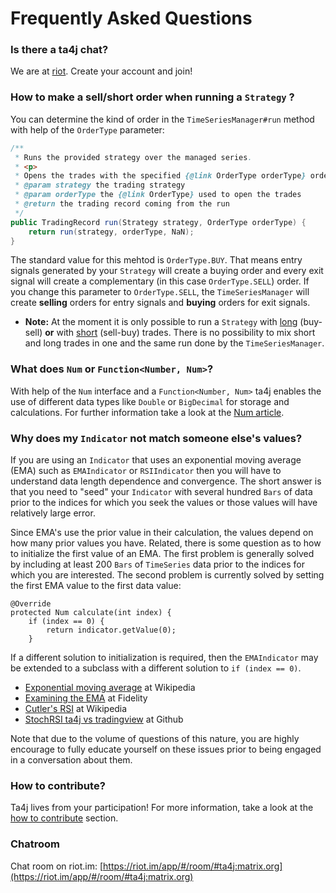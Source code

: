 # Frequently Asked Questions
### Is there a ta4j chat?
We are at [riot](https://riot.im/app/#/room/#ta4j:matrix.org). Create your account and join!

### How to make a sell/short order when running a `Strategy` ? ###
You can determine the kind of order in the `TimeSeriesManager#run` method with help of the `OrderType` parameter:

```java
/**
 * Runs the provided strategy over the managed series.
 * <p>
 * Opens the trades with the specified {@link OrderType orderType} order.
 * @param strategy the trading strategy
 * @param orderType the {@link OrderType} used to open the trades
 * @return the trading record coming from the run
 */
public TradingRecord run(Strategy strategy, OrderType orderType) {
    return run(strategy, orderType, NaN);
}
```
The standard value for this mehtod is `OrderType.BUY`. That means entry signals generated by your `Strategy` will create a buying order and every exit signal will create a complementary (in this case `OrderType.SELL`) order. If you change this parameter to `OrderType.SELL`, the `TimeSeriesManager` will create **selling** orders for entry signals and **buying** orders for exit signals.
* **Note:** At the moment it is only possible to run a `Strategy` with [long](https://www.investopedia.com/terms/l/long.asp) (buy-sell) **or** with [short](https://www.investopedia.com/terms/s/short.asp) (sell-buy) trades. There is no possibility to mix short and long trades in one and the same run done by the `TimeSeriesManager`.

### What does `Num` or `Function<Number, Num>`?
With help of the `Num` interface and a `Function<Number, Num>` ta4j enables the use of different data types like `Double` or `BigDecimal` for storage and calculations. For further information take a look at the [Num article](Num.html).

### Why does my `Indicator` not match someone else's values? ##

If you are using an `Indicator` that uses an exponential moving average (EMA) such as `EMAIndicator` or `RSIIndicator` then you will have to understand data length dependence and convergence.  The short answer is that you need to "seed" your `Indicator` with several hundred `Bars` of data prior to the indices for which you seek the values or those values will have relatively large error.

Since EMA's use the prior value in their calculation, the values depend on how many prior values you have.  Related, there is some question as to how to initialize the first value of an EMA.  The first problem is generally solved by including at least 200 `Bars` of `TimeSeries` data prior to the indices for which you are interested.  The second problem is currently solved by setting the first EMA value to the first data value:
```
@Override
protected Num calculate(int index) {
    if (index == 0) {
        return indicator.getValue(0);
    }
```
If a different solution to initialization is required, then the `EMAIndicator` may be extended to a subclass with a different solution to `if (index == 0)`.

* [Exponential moving average](https://en.wikipedia.org/wiki/Moving_average#Exponential_moving_average) at Wikipedia
* [Examining the EMA](https://www.fidelity.com/bin-public/060_www_fidelity_com/documents/ExaminingEMA.pdf) at Fidelity
* [Cutler's RSI](https://en.wikipedia.org/wiki/Relative_strength_index#Cutler's_RSI) at Wikipedia
* [StochRSI ta4j vs tradingview](https://github.com/ta4j/ta4j/issues/147#issuecomment-364556354) at Github

Note that due to the volume of questions of this nature, you are highly encourage to fully educate yourself on these issues prior to being engaged in a conversation about them.

### How to contribute?

Ta4j lives from your participation! For more information, take a look at the [how to contribute](How-to-contribute.html) section.

### Chatroom

Chat room on riot.im:
[https://riot.im/app/#/room/#ta4j:matrix.org](https://riot.im/app/#/room/#ta4j:matrix.org)
